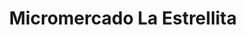---
title: "Micromercado La Estrellita"
url: /samaipata/micromercado-la-estrellita/
shop: comodidad
---